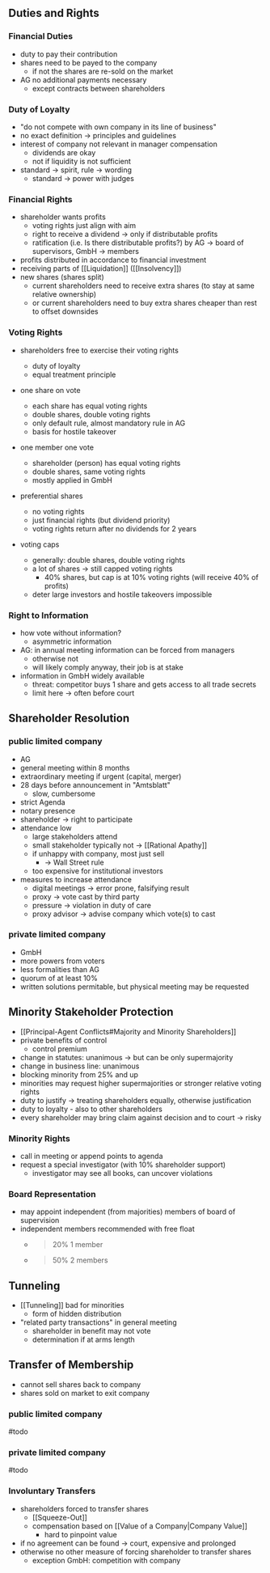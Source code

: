 ## Duties and Rights
### Financial Duties
- duty to pay their contribution
- shares need to be payed to the company
	- if not the shares are re-sold on the market
- AG no additional payments necessary
	- except contracts between shareholders

### Duty of Loyalty
- "do not compete with own company in its line of business"
- no exact definition -> principles and guidelines
- interest of company not relevant in manager compensation
	- dividends are okay
	- not if liquidity is not sufficient
- standard -> spirit, rule -> wording
	- standard -> power with judges

### Financial Rights
- shareholder wants profits
	- voting rights just align with aim 
	- right to receive a dividend -> only if distributable profits
	- ratification (i.e. Is there distributable profits?) by AG -> board of supervisors, GmbH -> members
- profits distributed in accordance to financial investment
- receiving parts of [[Liquidation]] ([[Insolvency]])
- new shares (shares split) 
	- current shareholders need to receive extra shares (to stay at same relative ownership)
	- or current shareholders need to buy extra shares cheaper than rest to offset downsides

### Voting Rights
- shareholders free to exercise their voting rights
	- duty of loyalty 
	- equal treatment principle

- one share on vote
	- each share has equal voting rights
	- double shares, double voting rights
	- only default rule, almost mandatory rule in AG
	- basis for hostile takeover
- one member one vote
	- shareholder (person) has equal voting rights
	- double shares, same voting rights
	- mostly applied in GmbH
- preferential shares
	- no voting rights
	- just financial rights (but dividend priority)
	- voting rights return after no dividends for 2 years
- voting caps
	- generally: double shares, double voting rights
	- a lot of shares -> still capped voting rights
		- 40% shares, but cap is at 10% voting rights (will receive 40% of profits)
	- deter large investors and hostile takeovers impossible

### Right to Information
- how vote without information?
	- asymmetric information
- AG: in annual meeting information can be forced from managers
	- otherwise not 
	- will likely comply anyway, their job is at stake
- information in GmbH widely available
	- threat: competitor buys 1 share and gets access to all trade secrets
	- limit here -> often before court

## Shareholder Resolution
### public limited company
- AG
- general meeting within 8 months
- extraordinary meeting if urgent (capital, merger)
- 28 days before announcement in "Amtsblatt"
	- slow, cumbersome
- strict Agenda
- notary presence
- shareholder -> right to participate 
- attendance low
	- large stakeholders attend
	- small stakeholder typically not -> [[Rational Apathy]]
	- if unhappy with company, most just sell
		- -> Wall Street rule
	- too expensive for institutional investors 
- measures to increase attendance
	- digital meetings -> error prone, falsifying result
	- proxy -> vote cast by third party
	- pressure -> violation in duty of care
	- proxy advisor -> advise company which vote(s) to cast

### private limited company
- GmbH
- more powers from voters
- less formalities than AG
- quorum of at least 10%
- written solutions permitable, but physical meeting may be requested

## Minority Stakeholder Protection
- [[Principal-Agent Conflicts#Majority and Minority Shareholders]]
- private benefits of control
	- control premium
- change in statutes: unanimous -> but can be only supermajority
- change in business line: unanimous
- blocking minority from 25% and up
- minorities may request higher supermajorities or stronger relative voting rights
- duty to justify -> treating shareholders equally, otherwise justification
- duty to loyalty - also to other shareholders
- every shareholder may bring claim against decision and to court -> risky

### Minority Rights
- call in meeting or append points to agenda
- request a special investigator (with 10% shareholder support)
	- investigator may see all books, can uncover violations

### Board Representation
- may appoint independent (from majorities) members of board of supervision
- independent members recommended with free float
	- >20% 1 member
	- >50% 2 members

## Tunneling
- [[Tunneling]] bad for minorities
	- form of hidden distribution
- "related party transactions" in general meeting
	- shareholder in benefit may not vote
	- determination if at arms length

## Transfer of Membership
- cannot sell shares back to company
- shares sold on market to exit company
### public limited company
#todo 
### private limited company
#todo 
### Involuntary Transfers 
- shareholders forced to transfer shares
	- [[Squeeze-Out]]
	- compensation based on [[Value of a Company|Company Value]]
		- hard to pinpoint value
- if no agreement can be found -> court, expensive and prolonged
- otherwise no other measure of forcing shareholder to transfer shares
	- exception GmbH: competition with company


